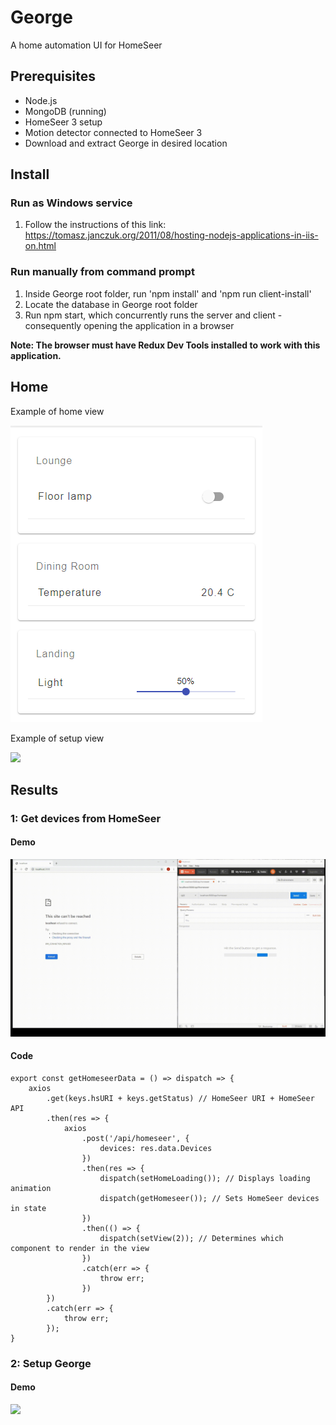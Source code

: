 # George
A home automation UI for HomeSeer
## Prerequisites
- Node.js
- MongoDB (running)
- HomeSeer 3 setup
- Motion detector connected to HomeSeer 3
- Download and extract George in desired location
## Install
### Run as Windows service
1. Follow the instructions of this link: https://tomasz.janczuk.org/2011/08/hosting-nodejs-applications-in-iis-on.html
### Run manually from command prompt
1. Inside George root folder, run 'npm install' and 'npm run client-install'
2. Locate the database in George root folder
3. Run npm start, which concurrently runs the server and client - consequently opening the application in a browser

**Note: The browser must have Redux Dev Tools installed to work with this application.**

## Home
Example of home view

![](homeexample.PNG)

Example of setup view

![](setup.gif)

## Results
### 1: Get devices from HomeSeer
#### Demo
![](gethomeseerdevices.gif)
#### Code
```
export const getHomeseerData = () => dispatch => {
    axios
        .get(keys.hsURI + keys.getStatus) // HomeSeer URI + HomeSeer API
        .then(res => {
            axios
                .post('/api/homeseer', {
                    devices: res.data.Devices
                })
                .then(res => {
                    dispatch(setHomeLoading()); // Displays loading animation
                    dispatch(getHomeseer()); // Sets HomeSeer devices in state
                })
                .then(() => {
                    dispatch(setView(2)); // Determines which component to render in the view
                })
                .catch(err => {
                    throw err;
                })
        })
        .catch(err => {
            throw err;
        });
}
```
### 2: Setup George
#### Demo
![](setupgeorge.gif)
